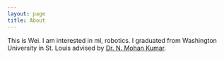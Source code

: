 ```yaml
---
layout: page
title: About
---
```


This is Wei. I am interested in ml, robotics. I graduated from Washington University in St. Louis advised by [Dr. N. Mohan Kumar](https://math.wustl.edu/people/n-mohan-kumar).
